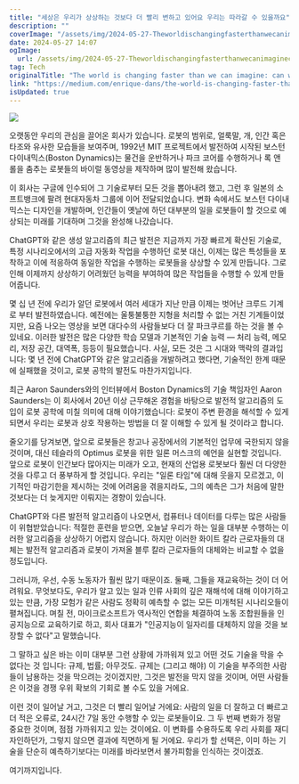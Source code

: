 ```yaml
---
title: "세상은 우리가 상상하는 것보다 더 빨리 변하고 있어요 우리는 따라갈 수 있을까요"
description: ""
coverImage: "/assets/img/2024-05-27-Theworldischangingfasterthanwecanimaginecanwekeepup_0.png"
date: 2024-05-27 14:07
ogImage:
  url: /assets/img/2024-05-27-Theworldischangingfasterthanwecanimaginecanwekeepup_0.png
tag: Tech
originalTitle: "The world is changing faster than we can imagine: can we keep up?"
link: "https://medium.com/enrique-dans/the-world-is-changing-faster-than-we-can-imagine-can-we-keep-up-fe871e50708c"
isUpdated: true
---
```


<img src="/assets/img/2024-05-27-Theworldischangingfasterthanwecanimaginecanwekeepup_0.png" />

오랫동안 우리의 관심을 끌어온 회사가 있습니다. 로봇의 범위로, 얼룩말, 개, 인간 혹은 타조와 유사한 모습들을 보여주며, 1992년 MIT 프로젝트에서 발전하여 시작된 보스턴 다이내믹스(Boston Dynamics)는 물건을 운반하거나 파크 코어를 수행하거나 록 앤 롤을 춤추는 로봇들의 바이럴 동영상을 제작하며 많이 발전해 왔습니다.

이 회사는 구글에 인수되어 그 기술로부터 모든 것을 뽑아내려 했고, 그런 후 일본의 소프트뱅크에 팔려 현대자동차 그룹에 이어 전달되었습니다. 변화 속에서도 보스턴 다이내믹스는 디자인을 개발하며, 인간들이 옛날에 하던 대부분의 일을 로봇들이 할 것으로 예상되는 미래를 기대하며 그것을 완성해 나갔습니다.

ChatGPT와 같은 생성 알고리즘의 최근 발전은 지금까지 가장 빠르게 확산된 기술로, 특정 시나리오에서의 고급 자동화 작업을 수행하던 로봇 대신, 이제는 많은 특성들을 포착하고 이에 적응하여 동일한 작업을 수행하는 로봇들을 상상할 수 있게 만듭니다. 그로 인해 이제까지 상상하기 어려웠던 능력을 부여하여 많은 작업들을 수행할 수 있게 만들어줍니다.

<div class="content-ad"></div>

몇 십 년 전에 우리가 알던 로봇에서 여러 세대가 지난 만큼 이제는 벗어난 크루드 기계로 부터 발전하였습니다. 예전에는 울퉁불퉁한 지형을 처리할 수 없는 거친 기계들이었지만, 요즘 나오는 영상을 보면 대다수의 사람들보다 더 잘 파크쿠르를 하는 것을 볼 수 있네요. 이러한 발전은 많은 다양한 학습 모델과 기본적인 기술 능력 — 처리 능력, 메모리, 저장 공간, 대역폭, 등등이 필요했습니다. 사실, 모든 것은 그 시대와 맥락의 결과입니다: 몇 년 전에 ChatGPT와 같은 알고리즘을 개발하려고 했다면, 기술적인 한계 때문에 실패했을 것이고, 로봇 공학의 발전도 마찬가지입니다.

최근 Aaron Saunders와의 인터뷰에서 Boston Dynamics의 기술 책임자인 Aaron Saunders는 이 회사에서 20년 이상 근무해온 경험을 바탕으로 발전적 알고리즘의 도입이 로봇 공학에 미칠 의미에 대해 이야기했습니다: 로봇이 주변 환경을 해석할 수 있게 되면서 우리는 로봇과 상호 작용하는 방법을 더 잘 이해할 수 있게 될 것이라고 합니다.

줄오기를 당겨보면, 앞으로 로봇들은 창고나 공장에서의 기본적인 업무에 국한되지 않을 것이며, 대신 테슬라의 Optimus 로봇을 위한 일론 머스크의 예언을 실현할 것입니다. 앞으로 로봇이 인간보다 많아지는 미래가 오고, 현재의 산업용 로봇보다 훨씬 더 다양한 것을 다루고 더 풍부하게 할 것입니다. 우리는 "일론 타임"에 대해 웃을지 모르겠고, 이기적인 마감기한을 제시하는 것에 어려움을 겪을지라도, 그의 예측은 그가 처음에 말한 것보다는 더 늦게지만 이뤄지는 경향이 있습니다.

ChatGPT와 다른 발전적 알고리즘이 나오면서, 컴퓨터나 데이터를 다루는 많은 사람들이 위협받았습니다: 적절한 훈련을 받으면, 오늘날 우리가 하는 일을 대부분 수행하는 이러한 알고리즘을 상상하기 어렵지 않습니다. 하지만 이러한 화이트 칼라 근로자들의 대체는 발전적 알고리즘과 로봇이 가져올 블루 칼라 근로자들의 대체와는 비교할 수 없을 정도입니다.

<div class="content-ad"></div>

그러니까, 우선, 수동 노동자가 훨씬 많기 때문이죠. 둘째, 그들을 재교육하는 것이 더 어려워요. 무엇보다도, 우리가 알고 있는 일과 인류 사회의 깊은 재해석에 대해 이야기하고 있는 만큼, 가장 모험가 같은 사람도 정확히 예측할 수 없는 모든 미개척된 시나리오들이 펼쳐집니다. 며칠 전, 마이크로소프트가 역사적인 연합을 체결하여 노동 조합원들을 인공지능으로 교육하기로 하고, 회사 대표가 "인공지능이 일자리를 대체하지 않을 것을 보장할 수 없다"고 말했습니다.

그 말하고 싶은 바는 이미 대부분 그런 상황에 가까워져 있고 어떤 것도 기술을 막을 수 없다는 것 입니다: 규제, 법률; 아무것도. 규제는 (그리고 해야) 이 기술을 부주의한 사람들이 남용하는 것을 막으려는 것이겠지만, 그것은 발전을 막지 않을 것이며, 어떤 사람들은 이것을 경쟁 우위 확보의 기회로 볼 수도 있을 거에요.

이런 것이 일어날 거고, 그것은 더 빨리 일어날 거에요: 사람의 일을 더 잘하고 더 빠르고 더 적은 오류로, 24시간 7일 동안 수행할 수 있는 로봇들이요. 그 두 번째 변화가 정말 중요한 것이며, 점점 가까워지고 있는 것이에요. 이 변화를 수용하도록 우리 사회를 재디자인하던가, 그렇지 않으면 결과에 직면하게 될 거에요. 우리가 할 선택은, 이미 하는 기술을 단순히 예측하기보다는 미래를 바라보면서 불가피함을 인식하는 것이겠죠.

여기까지입니다.
